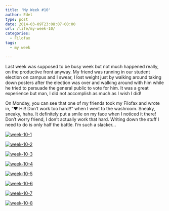 ```yaml
---
title: 'My Week #10'
author: Edel
type: post
date: 2014-03-09T23:08:07+00:00
url: /life/my-week-10/
categories:
  - Filofax
tags:
  - my week

---
```

Last week was supposed to be busy week but not much happened really, on the productive front anyway. My friend was running in our student election on campus and I swear, I lost weight just by walking around taking down posters after the election was over and walking around with him while he tried to persuade the general public to vote for him. It was a great experience but man, I did not accomplish as much as I wish I did!

On Monday, you can see that one of my friends took my Filofax and wrote in, &#8220;&hearts; Hi!! Don&#8217;t work too hard!!&#8221; when I went to the washroom. Sneaky, sneaky, haha. It definitely put a smile on my face when I noticed it there! Don&#8217;t worry friend, I don&#8217;t actually work that hard. Writing down the stuff I need to do is only half the battle. I&#8217;m such a slacker&#8230;

[<img src="http://scattered.me/wp-content/uploads/2014/03/week-10-1.png" alt="week-10-1" class="img-responsive" />][1]

[<img src="http://scattered.me/wp-content/uploads/2014/03/week-10-2.png" alt="week-10-2" class="img-responsive" />][2]

[<img src="http://scattered.me/wp-content/uploads/2014/03/week-10-3.png" alt="week-10-3" class="img-responsive" />][3]

[<img src="http://scattered.me/wp-content/uploads/2014/03/week-10-4.png" alt="week-10-4" class="img-responsive" />][4]

[<img src="http://scattered.me/wp-content/uploads/2014/03/week-10-5.png" alt="week-10-5" class="img-responsive" />][5]

[<img src="http://scattered.me/wp-content/uploads/2014/03/week-10-6.png" alt="week-10-6" class="img-responsive" />][6]

[<img src="http://scattered.me/wp-content/uploads/2014/03/week-10-7.png" alt="week-10-7" class="img-responsive" />][7]

[<img src="http://scattered.me/wp-content/uploads/2014/03/week-10-8.png" alt="week-10-8" class="img-responsive" />][8]

<ol class="footnote">
</ol>

 [1]: http://scattered.me/wp-content/uploads/2014/03/week-10-1.png
 [2]: http://scattered.me/wp-content/uploads/2014/03/week-10-2.png
 [3]: http://scattered.me/wp-content/uploads/2014/03/week-10-3.png
 [4]: http://scattered.me/wp-content/uploads/2014/03/week-10-4.png
 [5]: http://scattered.me/wp-content/uploads/2014/03/week-10-5.png
 [6]: http://scattered.me/wp-content/uploads/2014/03/week-10-6.png
 [7]: http://scattered.me/wp-content/uploads/2014/03/week-10-7.png
 [8]: http://scattered.me/wp-content/uploads/2014/03/week-10-8.png